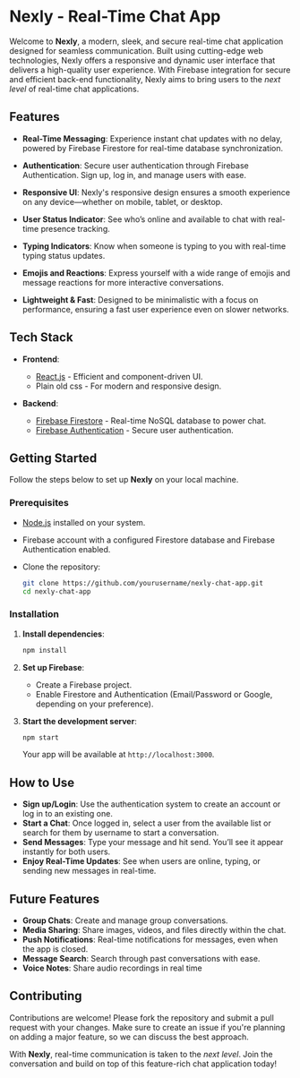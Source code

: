 # Nexly - Real-Time Chat App

Welcome to **Nexly**, a modern, sleek, and secure real-time chat application designed for seamless communication. Built using cutting-edge web technologies, Nexly offers a responsive and dynamic user interface that delivers a high-quality user experience. With Firebase integration for secure and efficient back-end functionality, Nexly aims to bring users to the *next level* of real-time chat applications.

## Features

- **Real-Time Messaging**: Experience instant chat updates with no delay, powered by Firebase Firestore for real-time database synchronization.
  
- **Authentication**: Secure user authentication through Firebase Authentication. Sign up, log in, and manage users with ease.
  
- **Responsive UI**: Nexly's responsive design ensures a smooth experience on any device—whether on mobile, tablet, or desktop.

- **User Status Indicator**: See who’s online and available to chat with real-time presence tracking.

- **Typing Indicators**: Know when someone is typing to you with real-time typing status updates.

- **Emojis and Reactions**: Express yourself with a wide range of emojis and message reactions for more interactive conversations.

- **Lightweight & Fast**: Designed to be minimalistic with a focus on performance, ensuring a fast user experience even on slower networks.

## Tech Stack

- **Frontend**: 
  - [React.js](https://reactjs.org/) - Efficient and component-driven UI.
  - Plain old css - For modern and responsive design.
  
- **Backend**: 
  - [Firebase Firestore](https://firebase.google.com/docs/firestore) - Real-time NoSQL database to power chat.
  - [Firebase Authentication](https://firebase.google.com/docs/auth) - Secure user authentication.

## Getting Started

Follow the steps below to set up **Nexly** on your local machine.

### Prerequisites

- [Node.js](https://nodejs.org/) installed on your system.
- Firebase account with a configured Firestore database and Firebase Authentication enabled.
- Clone the repository:

  ```bash
  git clone https://github.com/yourusername/nexly-chat-app.git
  cd nexly-chat-app
  ```

### Installation

1. **Install dependencies**:

   ```bash
   npm install
   ```

2. **Set up Firebase**:

   - Create a Firebase project.
   - Enable Firestore and Authentication (Email/Password or Google, depending on your preference).
   

3. **Start the development server**:

   ```bash
   npm start
   ```

   Your app will be available at `http://localhost:3000`.

## How to Use

- **Sign up/Login**: Use the authentication system to create an account or log in to an existing one.
- **Start a Chat**: Once logged in, select a user from the available list or search for them by username to start a conversation.
- **Send Messages**: Type your message and hit send. You’ll see it appear instantly for both users.
- **Enjoy Real-Time Updates**: See when users are online, typing, or sending new messages in real-time.

## Future Features

- **Group Chats**: Create and manage group conversations.
- **Media Sharing**: Share images, videos, and files directly within the chat.
- **Push Notifications**: Real-time notifications for messages, even when the app is closed.
- **Message Search**: Search through past conversations with ease.
- **Voice Notes**: Share audio recordings in real time

## Contributing

Contributions are welcome! Please fork the repository and submit a pull request with your changes. Make sure to create an issue if you're planning on adding a major feature, so we can discuss the best approach.



With **Nexly**, real-time communication is taken to the *next level*. Join the conversation and build on top of this feature-rich chat application today!
